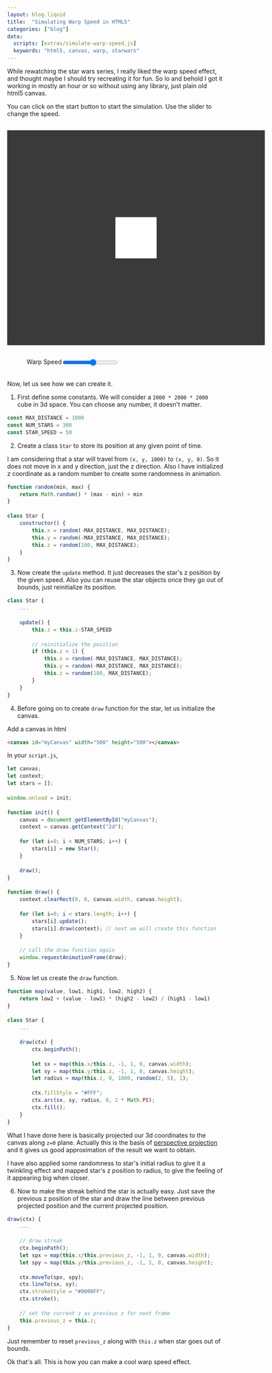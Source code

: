 ```yaml
---
layout: blog.liquid
title:  "Simulating Warp Speed in HTML5"
categories: ["blog"]
data:
  scripts: [extras/simulate-warp-speed.js]
  keywords: "html5, canvas, warp, starwars"
---
```


While rewatching the star wars series, I really liked the warp speed effect, and thought maybe I should try recreating it for fun. So lo and behold I got it working in mostly an hour or so without using any library, just plain old html5 canvas.

You can click on the start button to start the simulation. Use the slider to change the speed.

<div id="canvas-container">
    <canvas id="myCanvas"></canvas>
    <div id="overlay">
        <img src="/assets/images/2021-02/icon-play.png" id="icon-play" alt="icon play"></img>
    </div>
</div>

<div class="slider-container">
    <label for="myRange">Warp Speed</label>
    <input type="range" min="10" max="100" value="60" class="slider" id="myRange">
</div>

<style>
    #canvas-container {
        margin: 30px auto;
        width: 600px;
        height: 500px;
        position: relative;
    }

    #overlay {
        background-color: #3a3a3a;
        width: 100%;
        height: 100%;
        z-index: 10;
        position: absolute;
        top: 0;
    }

    #overlay:hover {
        background-color: rgb(193 193 193 / 40%);
    }

    #icon-play {
        width: 96px;
        height: 96px;
        transition: all .2s ease-in-out;
        position: absolute;
        top: calc(50% - 48px);
        left: calc(50% - 48px);
    }

    #icon-play:hover {
        transform: scale(1.2);
    }

    canvas {
        background: #000;
        display: block;
        height: 100%; 
        width: 100%;
    }

    .slider-container {
        display: flex;
        margin: 0 9%;
    }

    @media only screen and (max-width: 740px) {
        #canvas-container {
            width: calc(100vw - 2em);
            height: calc(calc(100vw - 2em) * 0.8334);
        }
    }
</style>

<br>

Now, let us see how we can create it.

1. First define some constants. We will consider a `2000 * 2000 * 2000` cube in 3d space. You can choose any number, it doesn't matter.

```js
const MAX_DISTANCE = 1000
const NUM_STARS = 300
const STAR_SPEED = 50
```

2. Create a class `Star` to store its position at any given point of time.

I am considering that a star will travel from `(x, y, 1000)` to `(x, y, 0)`. So it does not move in x and y direction, just the z direction. Also I have initialized z coordinate as a random number to create some randomness in animation.

```js
function random(min, max) {
    return Math.random() * (max - min) + min
}

class Star {
    constructor() {
        this.x = random(-MAX_DISTANCE, MAX_DISTANCE);
        this.y = random(-MAX_DISTANCE, MAX_DISTANCE);
        this.z = random(100, MAX_DISTANCE);
    }
}
```

3. Now create the `update` method. It just decreases the star's z position by the given speed. Also you can reuse the star objects once they go out of bounds, just reinitialize its position.

```js
class Star {
    ...

    update() {
        this.z = this.z-STAR_SPEED

        // reinitialize the position
        if (this.z < 1) {
            this.x = random(-MAX_DISTANCE, MAX_DISTANCE);
            this.y = random(-MAX_DISTANCE, MAX_DISTANCE);
            this.z = random(100, MAX_DISTANCE);
        }
    }
}
```
4. Before going on to create `draw` function for the star, let us initialize the canvas.

Add a canvas in html
```html
<canvas id="myCanvas" width="500" height="500"></canvas>
```

In your `script.js`,
```js
let canvas;
let context;
let stars = [];

window.onload = init;

function init() {
    canvas = document.getElementById("myCanvas");
    context = canvas.getContext("2d");

    for (let i=0; i < NUM_STARS; i++) {
        stars[i] = new Star();
    }

    draw();
}

function draw() {
    context.clearRect(0, 0, canvas.width, canvas.height);

    for (let i=0; i < stars.length; i++) {
        stars[i].update();
        stars[i].draw(context); // next we will create this function
    }

    // call the draw function again
    window.requestAnimationFrame(draw);
}
```

5. Now let us create the `draw` function.

```js
function map(value, low1, high1, low2, high2) {
    return low2 + (value - low1) * (high2 - low2) / (high1 - low1)
}

class Star {
    ...

    draw(ctx) {
        ctx.beginPath();

        let sx = map(this.x/this.z, -1, 1, 0, canvas.width);
        let sy = map(this.y/this.z, -1, 1, 0, canvas.height);
        let radius = map(this.z, 0, 1000, random(2, 5), 1);

        ctx.fillStyle = "#FFF";
        ctx.arc(sx, sy, radius, 0, 2 * Math.PI);
        ctx.fill();
    }
}
```

What I have done here is basically projected our 3d coordinates to the canvas along `z=0` plane. Actually this is the basis of [perspective projection](https://en.wikipedia.org/wiki/3D_projection#Weak_perspective_projection) and it gives us good approximation of the result we want to obtain.

I have also applied some randomness to star's initial radius to give it a twinkling effect and mapped star's z position to radius, to give the feeling of it appearing big when closer.

6. Now to make the streak behind the star is actually easy. Just save the previous z position of the star and draw the line between previous projected position and the current projected position.

```js
draw(ctx) {
    ...

    // draw streak
    ctx.beginPath();
    let spx = map(this.x/this.previous_z, -1, 1, 0, canvas.width);
    let spy = map(this.y/this.previous_z, -1, 1, 0, canvas.height);

    ctx.moveTo(spx, spy);
    ctx.lineTo(sx, sy);
    ctx.strokeStyle = "#0000FF";
    ctx.stroke();

    // set the current z as previous z for next frame
    this.previous_z = this.z;   
}
```

Just remember to reset `previous_z` along with `this.z` when star goes out of bounds.

Ok that's all. This is how you can make a cool warp speed effect.
